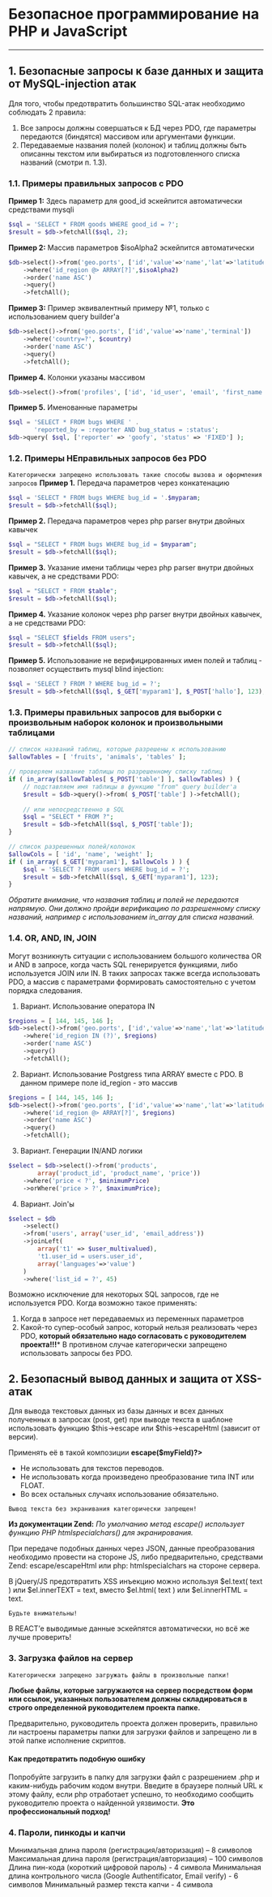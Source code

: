 # Безопасное программирование на PHP и JavaScript

***

## 1. Безопасные запросы к базе данных и защита от MySQL-injection атак

Для того, чтобы предотвратить большинство SQL-атак необходимо соблюдать 2 правила:
1.	Все запросы должны совершаться к БД через PDO, где параметры передаются (биндятся) массивом или аргументами функции.
2.	Передаваемые названия полей (колонок) и таблиц должны быть описанны текстом или выбираться из подготовленного списка названий (смотри п. 1.3).

### 1.1. Примеры правильных запросов с PDO
**Пример 1:** Здесь параметр для good_id эскейпится автоматически средствами mysqli
```php
$sql = 'SELECT * FROM goods WHERE good_id = ?';
$result = $db->fetchAll($sql, 2);
```
**Пример 2:** Массив параметров $isoAlpha2 эскейпится автоматически
```php
$db->select()->from('geo.ports', ['id','value'=>'name','lat'=>'latitude','lng'=>'longitude'])
    ->where('id_region @> ARRAY[?]',$isoAlpha2)
    ->order('name ASC')
    ->query()
    ->fetchAll();
```
**Пример 3:** Пример эквивалентный примеру №1, только с использованием query builder'a
```php 
$db->select()->from('geo.ports', ['id','value'=>'name','terminal'])
    ->where('country=?', $country)
    ->order('name ASC')
    ->query()
    ->fetchAll();
```
**Пример 4.** Колонки указаны массивом
```php
$db->select()->from('profiles', ['id', 'id_user', 'email', 'first_name', 'last_name', 'country']);
```
**Пример 5.** Именованные параметры
```php
$sql = 'SELECT * FROM bugs WHERE ' .
       'reported_by = :reporter AND bug_status = :status';
$db->query( $sql, ['reporter' => 'goofy', 'status' => 'FIXED'] );
```


### 1.2. Примеры НЕправильных запросов без PDO
`Категорически запрещено использовать такие способы вызова и оформления запросов`
**Пример 1.** Передача параметров через конкатенацию
```php
$sql = 'SELECT * FROM bugs WHERE bug_id = '.$myparam;
$result = $db->fetchAll($sql);
```
**Пример 2.** Передача параметров через php parser внутри двойных кавычек
```php
$sql = "SELECT * FROM bugs WHERE bug_id = $myparam";
$result = $db->fetchAll($sql);
```
**Пример 3.** Указание имени таблицы через php parser внутри двойных кавычек, а не средствами PDO:
```php
$sql = "SELECT * FROM $table";
$result = $db->fetchAll($sql);
```
**Пример 4.** Указание колонок через php parser внутри двойных кавычек, а не средствами PDO:
```php
$sql = "SELECT $fields FROM users";
$result = $db->fetchAll($sql);
```
**Пример 5.** Использование не верифицированных имен полей и таблиц - позволяет осуществить mysql blind injection:
```php
$sql = 'SELECT ? FROM ? WHERE bug_id = ?';
$result = $db->fetchAll($sql, $_GET['myparam1'], $_POST['hallo'], 123);
```

### 1.3. Примеры правильных запросов для выборки с произвольным наборок колонок и произвольными таблицами
```php
// список названий таблиц, которые разрешены к использованию
$allowTables = [ 'fruits', 'animals', 'tables' ];

// проверяем название таблицы по разрешенному списку таблиц
if ( in_array($allowTables[ $_POST['table'] ], $allowTables) ) { 
    // подставляем имя таблицы в функцию "from" query builder'a
    $result = $db->query()->from( $_POST['table'] )->fetchAll();
    
    // или непосредственно в SQL
    $sql = "SELECT * FROM ?";
    $result = $db->fetchAll($sql, $_POST['table']);
}
```

```php
// список разрешенных полей/колонок
$allowCols = [ 'id', 'name', 'weight' ];
if ( in_array( $_GET['myparam1'], $allowCols ) ) {
    $sql = 'SELECT ? FROM users WHERE bug_id = ?';
    $result = $db->fetchAll($sql, $_GET['myparam1'], 123);
}
```
*Обратите внимание, что названия таблиц и полей не передаются напрямую. Они должно пройди верификацию по разрешенному списку названий, например с использованием in_array для списка названий.*

### 1.4. OR, AND, IN, JOIN

Могут возникнуть ситуации с использованием большого количества OR и AND в запросе, когда часть SQL генерируется функциями, либо используется JOIN или IN. В таких запросах также всегда использовать PDO, а массив с параметрами формировать самостоятельно с учетом порядка следования.

1. Вариант. Использование оператора IN
```php
$regions = [ 144, 145, 146 ];
$db->select()->from('geo.ports', ['id','value'=>'name','lat'=>'latitude','lng'=>'longitude'])
    ->where('id_region IN (?)', $regions)
    ->order('name ASC')
    ->query()
    ->fetchAll();
```
2. Вариант. Использование Postgress типа ARRAY вместе с PDO. В данном примере поле id_region - это массив
```php
$regions = [ 144, 145, 146 ];
$db->select()->from('geo.ports', ['id','value'=>'name','lat'=>'latitude','lng'=>'longitude'])
    ->where('id_region @> ARRAY[?]', $regions)
    ->order('name ASC')
    ->query()
    ->fetchAll();
```
3. Вариант. Генерации IN/AND логики
```php
$select = $db->select()->from('products',
        array('product_id', 'product_name', 'price'))
    ->where('price < ?', $minimumPrice)
    ->orWhere('price > ?', $maximumPrice);
```
4. Вариант. Join'ы
```php
$select = $db
    ->select()
    ->from('users', array('user_id', 'email_address'))
    ->joinLeft(
        array('t1' => $user_multivalued),
        't1.user_id = users.user_id',
        array('languages'=>'value')
    )
    ->where('list_id = ?', 45)
```

Возможно исключение для некоторых SQL запросов, где не используется PDO. 
Когда возможно такое применять:
1.	Когда в запросе нет передаваемых из переменных параметров
2.	Какой-то супер-особый запрос, который нельзя реализовать через PDO, **который обязательно надо согласовать с руководителем проекта!!!*** В противном случае категорически запрещено использовать запросы без PDO.

## 2. Безопасный вывод данных и защита от XSS-атак

Для вывода текстовых данных из базы данных и всех данных полученных в запросах (post, get) при выводе текста в шаблоне использовать функцию $this->escape или $this->escapeHtml (зависит от версии).

Применять её в такой композиции **<?=$this->escape($myField)?>**
- Не использовать для текстов переводов.
- Не использовать когда произведено преобразование типа INT или FLOAT.
- Во всех остальных случаях использование обязательно.

`Вывод текста без экранивания категорически запрещен!`

**Из документации Zend:**
*По умолчанию метод escape() использует функцию PHP htmlspecialchars() для экранирования.*

При передаче подобных данных через JSON, данные преобразования необходимо провести на стороне JS, либо предварительно, средствами Zend: escape/escapeHtml или php: htmlspecialchars на стороне сервера.

В jQuery/JS предотвратить XSS инъекцию можно используя $el.text( text ) или $el.innerTEXT = text, вместо $el.html( text ) или $el.innerHTML = text.

`Будьте внимательны!`

В REACT’е выводимые данные эскейпятся автоматически, но всё же лучше проверить!


### 3. Загрузка файлов на сервер
`Категорически запрещено загружать файлы в произвольные папки!`

**Любые файлы, которые загружаются на сервер посредством форм или ссылок, указанных пользователем должны складироваться в строго определенной руководителем проекта папке.**

Предварительно, руководитель проекта должен проверить, правильно ли настроены параметры папки для загрузки файлов и запрещено ли в этой папке исполнение скриптов.

#### Как предотвратить подобную ошибку

Попробуйте загрузить в папку для загрузки файл с разрешением .php и каким-нибудь рабочим кодом внутри.
Введите в браузере полный URL к этому файлу, если php отработает успешно, то необходимо сообщить руководителю проекта о найденной уязвимости.
**Это профессиональный подход!**

### 4. Пароли, пинкоды и капчи

Минимальная длина пароля (регистрация/авторизация) – 8 символов
Максимальная длина пароля (регистрация/авторизация) – 100 символов
Длина пин-кода (короткий цифровой пароль) - 4 символа
Минимальная длина контрольного числа (Google Authentificator, Email verify) - 6 символов
Минимальный размер текста капчи - 4 символа
